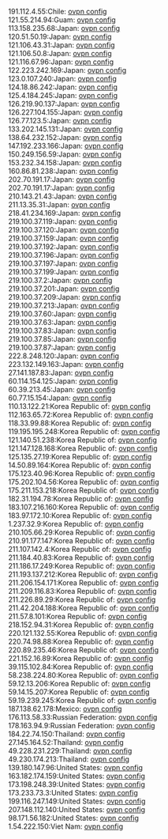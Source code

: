 191.112.4.55:Chile: [ovpn config](vpn/191_112_4_55.ovpn)  
121.55.214.94:Guam: [ovpn config](vpn/121_55_214_94.ovpn)  
113.158.235.68:Japan: [ovpn config](vpn/113_158_235_68.ovpn)  
120.51.50.19:Japan: [ovpn config](vpn/120_51_50_19.ovpn)  
121.106.43.31:Japan: [ovpn config](vpn/121_106_43_31.ovpn)  
121.106.50.8:Japan: [ovpn config](vpn/121_106_50_8.ovpn)  
121.116.67.96:Japan: [ovpn config](vpn/121_116_67_96.ovpn)  
122.223.242.169:Japan: [ovpn config](vpn/122_223_242_169.ovpn)  
123.0.107.240:Japan: [ovpn config](vpn/123_0_107_240.ovpn)  
124.18.86.242:Japan: [ovpn config](vpn/124_18_86_242.ovpn)  
125.4.184.245:Japan: [ovpn config](vpn/125_4_184_245.ovpn)  
126.219.90.137:Japan: [ovpn config](vpn/126_219_90_137.ovpn)  
126.227.104.155:Japan: [ovpn config](vpn/126_227_104_155.ovpn)  
126.77.123.5:Japan: [ovpn config](vpn/126_77_123_5.ovpn)  
133.202.145.131:Japan: [ovpn config](vpn/133_202_145_131.ovpn)  
138.64.232.152:Japan: [ovpn config](vpn/138_64_232_152.ovpn)  
147.192.233.166:Japan: [ovpn config](vpn/147_192_233_166.ovpn)  
150.249.156.59:Japan: [ovpn config](vpn/150_249_156_59.ovpn)  
153.232.34.158:Japan: [ovpn config](vpn/153_232_34_158.ovpn)  
160.86.81.238:Japan: [ovpn config](vpn/160_86_81_238.ovpn)  
202.70.191.17:Japan: [ovpn config](vpn/202_70_191_17.ovpn)  
202.70.191.17:Japan: [ovpn config](vpn/202_70_191_17.ovpn)  
210.143.21.43:Japan: [ovpn config](vpn/210_143_21_43.ovpn)  
211.13.35.31:Japan: [ovpn config](vpn/211_13_35_31.ovpn)  
218.41.234.169:Japan: [ovpn config](vpn/218_41_234_169.ovpn)  
219.100.37.119:Japan: [ovpn config](vpn/219_100_37_119.ovpn)  
219.100.37.120:Japan: [ovpn config](vpn/219_100_37_120.ovpn)  
219.100.37.159:Japan: [ovpn config](vpn/219_100_37_159.ovpn)  
219.100.37.192:Japan: [ovpn config](vpn/219_100_37_192.ovpn)  
219.100.37.196:Japan: [ovpn config](vpn/219_100_37_196.ovpn)  
219.100.37.197:Japan: [ovpn config](vpn/219_100_37_197.ovpn)  
219.100.37.199:Japan: [ovpn config](vpn/219_100_37_199.ovpn)  
219.100.37.2:Japan: [ovpn config](vpn/219_100_37_2.ovpn)  
219.100.37.201:Japan: [ovpn config](vpn/219_100_37_201.ovpn)  
219.100.37.209:Japan: [ovpn config](vpn/219_100_37_209.ovpn)  
219.100.37.213:Japan: [ovpn config](vpn/219_100_37_213.ovpn)  
219.100.37.60:Japan: [ovpn config](vpn/219_100_37_60.ovpn)  
219.100.37.63:Japan: [ovpn config](vpn/219_100_37_63.ovpn)  
219.100.37.83:Japan: [ovpn config](vpn/219_100_37_83.ovpn)  
219.100.37.85:Japan: [ovpn config](vpn/219_100_37_85.ovpn)  
219.100.37.87:Japan: [ovpn config](vpn/219_100_37_87.ovpn)  
222.8.248.120:Japan: [ovpn config](vpn/222_8_248_120.ovpn)  
223.132.149.163:Japan: [ovpn config](vpn/223_132_149_163.ovpn)  
27.141.187.83:Japan: [ovpn config](vpn/27_141_187_83.ovpn)  
60.114.154.125:Japan: [ovpn config](vpn/60_114_154_125.ovpn)  
60.39.213.45:Japan: [ovpn config](vpn/60_39_213_45.ovpn)  
60.77.15.154:Japan: [ovpn config](vpn/60_77_15_154.ovpn)  
110.13.122.21:Korea Republic of: [ovpn config](vpn/110_13_122_21.ovpn)  
112.163.65.72:Korea Republic of: [ovpn config](vpn/112_163_65_72.ovpn)  
118.33.99.88:Korea Republic of: [ovpn config](vpn/118_33_99_88.ovpn)  
119.195.195.248:Korea Republic of: [ovpn config](vpn/119_195_195_248.ovpn)  
121.140.51.238:Korea Republic of: [ovpn config](vpn/121_140_51_238.ovpn)  
121.147.128.168:Korea Republic of: [ovpn config](vpn/121_147_128_168.ovpn)  
125.135.27.19:Korea Republic of: [ovpn config](vpn/125_135_27_19.ovpn)  
14.50.89.164:Korea Republic of: [ovpn config](vpn/14_50_89_164.ovpn)  
175.123.40.96:Korea Republic of: [ovpn config](vpn/175_123_40_96.ovpn)  
175.202.104.56:Korea Republic of: [ovpn config](vpn/175_202_104_56.ovpn)  
175.211.153.218:Korea Republic of: [ovpn config](vpn/175_211_153_218.ovpn)  
182.31.194.78:Korea Republic of: [ovpn config](vpn/182_31_194_78.ovpn)  
183.107.216.160:Korea Republic of: [ovpn config](vpn/183_107_216_160.ovpn)  
183.97.172.10:Korea Republic of: [ovpn config](vpn/183_97_172_10.ovpn)  
1.237.32.9:Korea Republic of: [ovpn config](vpn/1_237_32_9.ovpn)  
210.105.66.29:Korea Republic of: [ovpn config](vpn/210_105_66_29.ovpn)  
210.91.177.147:Korea Republic of: [ovpn config](vpn/210_91_177_147.ovpn)  
211.107.142.4:Korea Republic of: [ovpn config](vpn/211_107_142_4.ovpn)  
211.184.40.83:Korea Republic of: [ovpn config](vpn/211_184_40_83.ovpn)  
211.186.17.249:Korea Republic of: [ovpn config](vpn/211_186_17_249.ovpn)  
211.193.137.212:Korea Republic of: [ovpn config](vpn/211_193_137_212.ovpn)  
211.206.154.171:Korea Republic of: [ovpn config](vpn/211_206_154_171.ovpn)  
211.209.116.83:Korea Republic of: [ovpn config](vpn/211_209_116_83.ovpn)  
211.226.89.29:Korea Republic of: [ovpn config](vpn/211_226_89_29.ovpn)  
211.42.204.188:Korea Republic of: [ovpn config](vpn/211_42_204_188.ovpn)  
211.57.8.101:Korea Republic of: [ovpn config](vpn/211_57_8_101.ovpn)  
218.152.94.31:Korea Republic of: [ovpn config](vpn/218_152_94_31.ovpn)  
220.121.132.55:Korea Republic of: [ovpn config](vpn/220_121_132_55.ovpn)  
220.74.98.88:Korea Republic of: [ovpn config](vpn/220_74_98_88.ovpn)  
220.89.235.46:Korea Republic of: [ovpn config](vpn/220_89_235_46.ovpn)  
221.152.16.89:Korea Republic of: [ovpn config](vpn/221_152_16_89.ovpn)  
39.115.102.84:Korea Republic of: [ovpn config](vpn/39_115_102_84.ovpn)  
58.238.224.80:Korea Republic of: [ovpn config](vpn/58_238_224_80.ovpn)  
59.12.13.206:Korea Republic of: [ovpn config](vpn/59_12_13_206.ovpn)  
59.14.15.207:Korea Republic of: [ovpn config](vpn/59_14_15_207.ovpn)  
59.19.239.245:Korea Republic of: [ovpn config](vpn/59_19_239_245.ovpn)  
187.138.62.178:Mexico: [ovpn config](vpn/187_138_62_178.ovpn)  
176.113.58.33:Russian Federation: [ovpn config](vpn/176_113_58_33.ovpn)  
178.163.94.9:Russian Federation: [ovpn config](vpn/178_163_94_9.ovpn)  
184.22.74.150:Thailand: [ovpn config](vpn/184_22_74_150.ovpn)  
27.145.164.52:Thailand: [ovpn config](vpn/27_145_164_52.ovpn)  
49.228.231.229:Thailand: [ovpn config](vpn/49_228_231_229.ovpn)  
49.230.174.213:Thailand: [ovpn config](vpn/49_230_174_213.ovpn)  
139.180.147.96:United States: [ovpn config](vpn/139_180_147_96.ovpn)  
163.182.174.159:United States: [ovpn config](vpn/163_182_174_159.ovpn)  
173.198.248.39:United States: [ovpn config](vpn/173_198_248_39.ovpn)  
173.233.73.3:United States: [ovpn config](vpn/173_233_73_3.ovpn)  
199.116.247.149:United States: [ovpn config](vpn/199_116_247_149.ovpn)  
207.148.112.140:United States: [ovpn config](vpn/207_148_112_140.ovpn)  
98.171.56.182:United States: [ovpn config](vpn/98_171_56_182.ovpn)  
1.54.222.150:Viet Nam: [ovpn config](vpn/1_54_222_150.ovpn)  
